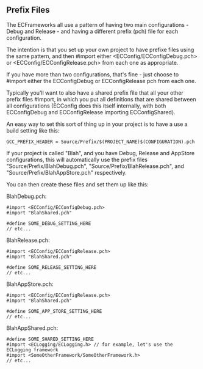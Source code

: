 Prefix Files
------------

The ECFrameworks all use a pattern of having two main configurations - Debug and Release - and having a different prefix (pch) file for each configuration.

The intention is that you set up your own project to have prefixe files using the same pattern, and then #import either <ECConfig/ECConfigDebug.pch> or <ECConfig/ECConfigRelease.pch> from each one as appropriate.

If you have more than two configurations, that's fine - just choose to #import either the ECConfigDebug or ECConfigRelease pch from each one.

Typically you'll want to also have a shared prefix file that all your other prefix files #import, in which you put all definitions that are shared between all configurations (ECConfig does this itself internally, with both ECConfigDebug and ECConfigRelease importing ECConfigShared).

An easy way to set this sort of thing up in your project is to have a use a build setting like this:

    GCC_PREFIX_HEADER = Source/Prefix/$(PROJECT_NAME)$(CONFIGURATION).pch

If your project is called "Blah", and you have Debug, Release and AppStore configurations, this will automatically use the prefix files "Source/Prefix/BlahDebug.pch", "Source/Prefix/BlahRelease.pch", and  "Source/Prefix/BlahAppStore.pch" respectively.

You can then create these files and set them up like this:

BlahDebug.pch:

    #import <ECConfig/ECConfigDebug.pch>
    #import "BlahShared.pch"
    
    #define SOME_DEBUG_SETTING_HERE
    // etc...

BlahRelease.pch:

    #import <ECConfig/ECConfigRelease.pch>
    #import "BlahShared.pch"

    #define SOME_RELEASE_SETTING_HERE
    // etc...

BlahAppStore.pch:

    #import <ECConfig/ECConfigRelease.pch>
    #import "BlahShared.pch"
    
    #define SOME_APP_STORE_SETTING_HERE
    // etc...


BlahAppShared.pch:

    #define SOME_SHARED_SETTING_HERE
    #import <ECLogging/ECLogging.h> // for example, let's use the ECLogging framework
    #import <SomeOtherFramework/SomeOtherFramework.h>
    // etc...


